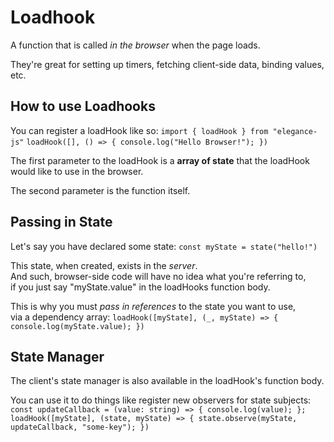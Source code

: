 # Loadhook
A function that is called *in the browser* when the page loads.    

They're great for setting up timers, fetching client-side data, binding values, etc.  
## How to use Loadhooks
You can register a loadHook like so:
`import { loadHook } from "elegance-js"`
`loadHook([], () => { console.log("Hello Browser!"); })`  

The first parameter to the loadHook is a **array of state** that the loadHook  
would like to use in the browser.    

The second parameter is the function itself.
## Passing in State
Let's say you have declared some state:
`const myState = state("hello!")`  

This state, when created, exists in the *server*.  
And such, browser-side code will have no idea what you're referring to,  
if you just say "myState.value" in the loadHooks function body.    

This is why you must *pass in references* to the state you want to use,  
via a dependency array:
`loadHook([myState], (_, myState) => { console.log(myState.value); })`

## State Manager
The client's state manager is also available in the loadHook's function body.    

You can use it to do things like register new observers for state subjects:
`const updateCallback = (value: string) => { console.log(value); };`
`loadHook([myState], (state, myState) => { state.observe(myState, updateCallback, "some-key"); })`